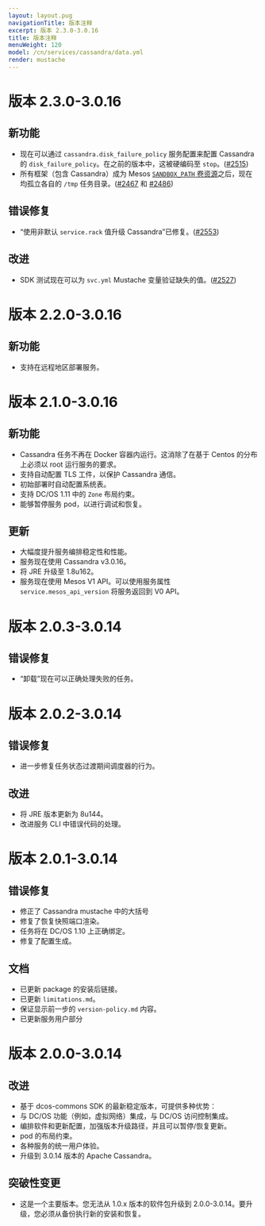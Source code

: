 ```yaml
---
layout: layout.pug
navigationTitle: 版本注释
excerpt: 版本 2.3.0-3.0.16
title: 版本注释
menuWeight: 120
model: /cn/services/cassandra/data.yml
render: mustache
---
```


# 版本 2.3.0-3.0.16

## 新功能

- 现在可以通过 `cassandra.disk_failure_policy` 服务配置来配置 Cassandra 的 `disk_failure_policy`。在之前的版本中，这被硬编码至 `stop`。([#2515](https://github.com/mesosphere/dcos-commons/pull/2515))
- 所有框架（包含 Cassandra）成为 Mesos [`SANDBOX_PATH` 卷资源](https://github.com/apache/mesos/blob/master/docs/container-volume.md#sandbox_path-volume-source)之后，现在均孤立各自的 `/tmp` 任务目录。([#2467](https://github.com/mesosphere/dcos-commons/pull/2467) 和 [#2486](https://github.com/mesosphere/dcos-commons/pull/2486))

## 错误修复

- “使用非默认 `service.rack` 值升级 Cassandra”已修复。([#2553](https://github.com/mesosphere/dcos-commons/pull/2553))

## 改进

- SDK 测试现在可以为 `svc.yml` Mustache 变量验证缺失的值。([#2527](https://github.com/mesosphere/dcos-commons/pull/2527))

# 版本 2.2.0-3.0.16

## 新功能
- 支持在远程地区部署服务。

# 版本 2.1.0-3.0.16

## 新功能

- Cassandra 任务不再在 Docker 容器内运行。这消除了在基于 Centos 的分布上必须以 root 运行服务的要求。
- 支持自动配置 TLS 工件，以保护 Cassandra 通信。
- 初始部署时自动配置系统表。
- 支持 DC/OS 1.11 中的 `Zone` 布局约束。
- 能够暂停服务 pod，以进行调试和恢复。

## 更新
- 大幅度提升服务编排稳定性和性能。
- 服务现在使用 Cassandra v3.0.16。
- 将 JRE 升级至 1.8u162。
- 服务现在使用 Mesos V1 API。可以使用服务属性 `service.mesos_api_version` 将服务返回到 V0 API。

# 版本 2.0.3-3.0.14

## 错误修复

- “卸载”现在可以正确处理失败的任务。

# 版本 2.0.2-3.0.14

## 错误修复

- 进一步修复任务状态过渡期间调度器的行为。

## 改进

- 将 JRE 版本更新为 8u144。
- 改进服务 CLI 中错误代码的处理。

# 版本 2.0.1-3.0.14

## 错误修复

- 修正了 Cassandra mustache 中的大括号
- 修复了恢复快照端口渲染。
- 任务将在 DC/OS 1.10 上正确绑定。
- 修复了配置生成。

## 文档

- 已更新 package 的安装后链接。
- 已更新 `limitations.md`。
- 保证显示前一步的 `version-policy.md` 内容。
- 已更新服务用户部分

# 版本 2.0.0-3.0.14

## 改进
- 基于 dcos-commons SDK 的最新稳定版本，可提供多种优势：
 - 与 DC/OS 功能（例如，虚拟网络）集成，与 DC/OS 访问控制集成。
 - 编排软件和更新配置，加强版本升级路径，并且可以暂停/恢复更新。
 - pod 的布局约束。
 - 各种服务的统一用户体验。
- 升级到 3.0.14 版本的 Apache Cassandra。

## 突破性变更
- 这是一个主要版本。您无法从 1.0.x 版本的软件包升级到 2.0.0-3.0.14。要升级，您必须从备份执行新的安装和恢复。
